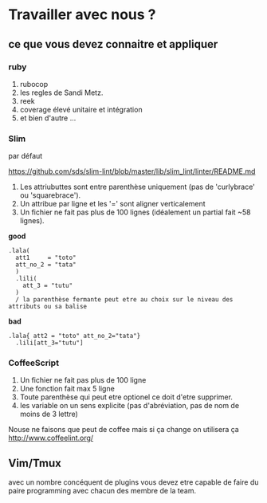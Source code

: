# Travailler avec nous ?

## ce que vous devez connaitre et appliquer

### ruby

1. rubocop
1. les regles de Sandi Metz.
1. reek
1. coverage élevé unitaire et intégration
1. et bien d'autre ...

### Slim

par défaut

https://github.com/sds/slim-lint/blob/master/lib/slim_lint/linter/README.md

1. Les attriubuttes sont entre parenthèse uniquement (pas de 'curlybrace' ou 'squarebrace').
1. Un attribue par ligne et les '=' sont aligner verticalement 
1. Un fichier ne fait pas plus de 100 lignes (idéalement un partial fait ~58 lignes).

__good__


```slim
.lala(
  att1     = "toto"
  att_no_2 = "tata"
  )
  .lili(
    att_3 = "tutu"
  )
  / la parenthèse fermante peut etre au choix sur le niveau des attributs ou sa balise
 ```
 
 __bad__
 
 ```slim
 .lala{ att2 = "toto" att_no_2="tata"}
   .lili[att_3="tutu"]
 ```
 
### CoffeeScript

1. Un fichier ne fait pas plus de 100 ligne
1. Une fonction fait max 5 ligne
1. Toute parenthèse qui peut etre optionel ce doit d'etre supprimer.
1. les variable on un sens explicite (pas d'abréviation, pas de nom de moins de 3 lettre)

Nouse ne faisons que peut de coffee mais si ça change on utilisera ça
http://www.coffeelint.org/




## Vim/Tmux

avec un nombre concéquent de plugins
vous devez etre capable de faire du paire programming
avec chacun des membre de la team.

 
